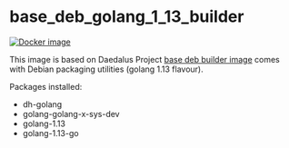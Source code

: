 # base_deb_golang_1_13_builder

[![Docker image](https://img.shields.io/badge/docker-latest-blue.svg)](https://hub.docker.com/r/daedalusproject/base_deb_golang_1_13_builder)

This image is based on Daedalus Project [base deb builder image](/base_deb_builder) comes with Debian packaging utilities (golang 1.13 flavour).

Packages installed:

 * dh-golang
 * golang-golang-x-sys-dev
 * golang-1.13
 * golang-1.13-go
